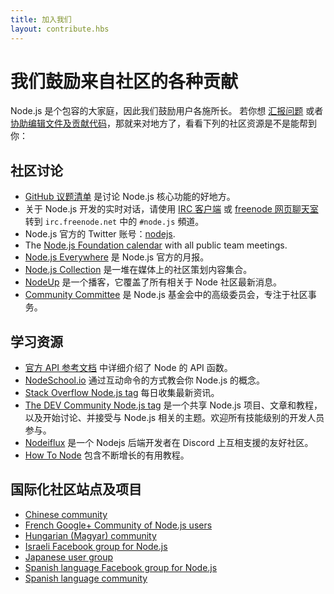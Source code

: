```yaml
---
title: 加入我们
layout: contribute.hbs
---
```


# 我们鼓励来自社区的各种贡献

Node.js 是个包容的大家庭，因此我们鼓励用户各施所长。 若你想 [汇报问题](https://github.com/nodejs/node/issues) 或者 [协助编辑文件及贡献代码](/zh-cn/get-involved/contribute/)，那就来对地方了，看看下列的社区资源是不是能帮到你：

## 社区讨论

- [GitHub 议题清单](https://github.com/nodejs/node/issues) 是讨论 Node.js 核心功能的好地方。
- 关于 Node.js 开发的实时对话，请使用 [IRC 客户端](http://en.wikipedia.org/wiki/Comparison_of_Internet_Relay_Chat_clients) 或 [freenode 网页聊天室](http://webchat.freenode.net/?channels=node.js) 转到 `irc.freenode.net` 中的 `#node.js` 頻道。
- Node.js 官方的 Twitter 账号：[nodejs](https://twitter.com/nodejs).
- The [Node.js Foundation calendar](https://nodejs.org/calendar) with all public team meetings.
- [Node.js Everywhere](https://newsletter.nodejs.org) 是 Node.js 官方的月报。
- [Node.js Collection](https://medium.com/the-node-js-collection) 是一堆在媒体上的社区策划内容集合。
- [NodeUp](http://nodeup.com) 是一个播客，它覆盖了所有相关于 Node 社区最新消息。
- [Community Committee](https://github.com/nodejs/community-committee) 是 Node.js 基金会中的高级委员会，专注于社区事务。


## 学习资源

- [官方 API 参考文档](/api) 中详细介绍了 Node 的 API 函数。
- [NodeSchool.io](http://nodeschool.io) 通过互动命令的方式教会你 Node.js 的概念。
- [Stack Overflow Node.js tag](http://stackoverflow.com/questions/tagged/node.js) 每日收集最新资讯。
- [The DEV Community Node.js tag](https://dev.to/t/node) 是一个共享 Node.js 项目、文章和教程，以及开始讨论、并接受与 Node.js 相关的主题。欢迎所有技能级别的开发人员参与。
- [Nodeiflux](https://discordapp.com/invite/vUsrbjd) 是一个 Nodejs 后端开发者在 Discord 上互相支援的友好社区。
- [How To Node](http://howtonode.org/) 包含不断增长的有用教程。

## 国际化社区站点及项目

- [Chinese community](http://cnodejs.org)
- [French Google+ Community of Node.js users](https://plus.google.com/communities/113346206415381691435)
- [Hungarian (Magyar) community](http://nodehun.blogspot.com/)
- [Israeli Facebook group for Node.js](https://www.facebook.com/groups/node.il/)
- [Japanese user group](http://nodejs.jp/)
- [Spanish language Facebook group for Node.js](https://www.facebook.com/groups/node.es/)
- [Spanish language community](http://nodehispano.com)
